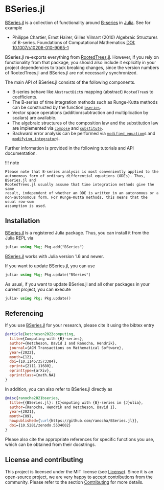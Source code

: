# BSeries.jl

[BSeries.jl](https://github.com/ranocha/BSeries.jl)
is a collection of functionality around
[B-series](https://en.wikipedia.org/wiki/Butcher_group)
in [Julia](https://julialang.org/). See for example

- Philippe Chartier, Ernst Hairer, Gilles Vilmart (2010)
  Algebraic Structures of B-series.
  Foundations of Computational Mathematics
  [DOI: 10.1007/s10208-010-9065-1](https://doi.org/10.1007/s10208-010-9065-1)

BSeries.jl re-exports everything from
[RootedTrees.jl](https://github.com/SciML/RootedTrees.jl).
However, if you rely on functionality from that package,
you should also include it explicitly in your project dependencies
to track breaking changes, since the version numbers of RootedTrees.jl
and BSeries.jl are not necessarily synchronized.

The main API of BSeries.jl consists of the following components.

- B-series behave like `AbstractDict`s mapping
  (abstract) `RootedTree`s to coefficients.
- The B-series of time integration methods such as Runge-Kutta methods
  can be constructed by the function [`bseries`](@ref).
- Vector space operations (addition/subtraction and multiplication by scalars)
  are available.
- The algebraic structures of the composition law and the substitution law are
  implemented via [`compose`](@ref) and [`substitute`](@ref).
- Backward error analysis can be performed via
  [`modified_equation`](@ref)s and [`modifying_integrator`](@ref)s.

Further information is provided in the following tutorials and
API documentation.

!!! note

    Please note that B-series analysis is most conveniently applied to the
    autonomous form of ordinary differential equations (ODEs). Thus, BSeries.jl and
    RootedTrees.jl usually assume that time integration methods give the same
    result, independent of whether an ODE is written in an autonomous or a
    non-autonomous form. For Runge-Kutta methods, this means that the usual row-sum
    assumption is used.


## Installation

[BSeries.jl](https://github.com/ranocha/BSeries.jl)
is a registered Julia package. Thus, you can install it from the Julia REPL via
```julia
julia> using Pkg; Pkg.add("BSeries")
```
[BSeries.jl](https://github.com/ranocha/BSeries.jl) works with
Julia version 1.6 and newer.

If you want to update BSeries.jl, you can use
```julia
julia> using Pkg; Pkg.update("BSeries")
```
As usual, if you want to update BSeries.jl and all other
packages in your current project, you can execute
```julia
julia> using Pkg; Pkg.update()
```


## Referencing

If you use
[BSeries.jl](https://github.com/ranocha/BSeries.jl)
for your research, please cite it using the bibtex entry
```bibtex
@article{ketcheson2022computing,
  title={Computing with {B}-series},
  author={Ketcheson, David I and Ranocha, Hendrik},
  journal={ACM Transactions on Mathematical Software},
  year={2022},
  month={12},
  doi={10.1145/3573384},
  eprint={2111.11680},
  eprinttype={arXiv},
  eprintclass={math.NA}
}
```
In addition, you can also refer to BSeries.jl directly as
```bibtex
@misc{ranocha2021bseries,
  title={{BSeries.jl}: {C}omputing with {B}-series in {J}ulia},
  author={Ranocha, Hendrik and Ketcheson, David I},
  year={2021},
  month={09},
  howpublished={\url{https://github.com/ranocha/BSeries.jl}},
  doi={10.5281/zenodo.5534602}
}
```
Please also cite the appropriate references for specific functions you use,
which can be obtained from their docstrings.


## License and contributing

This project is licensed under the MIT license (see [License](@ref)).
Since it is an open-source project, we are very happy to accept contributions
from the community. Please refer to the section [Contributing](@ref) for more
details.
